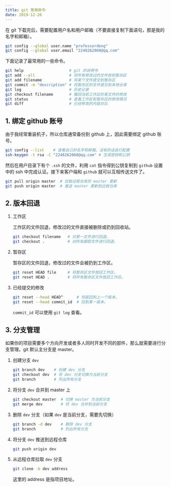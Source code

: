 ```yaml
---
title: git 常用命令
date: 2019-12-26
---
```


在 git 下载完后，需要配置用户名和用户邮箱（不要直接复制下面语句，那是我的名字和邮箱）。

```bash
git config --global user.name "professordeng"
git config --global user.email "2248262060@qq.com"
```

下面记录了最常用的一些命令。

```bash
git help                    # git 的说明书
git add --all               # 将所有修改过的文件放到暂存区
git add filename            # 将某个文件提交到暂存区
git commit -m "description" # 将暂存区的文件提交到本地仓库
git log                     # 历史记录
git checkout filename       # 撤回当前工作区的某文件的修改
git status                  # 查看工作区和暂存区的修改情况
git diff                    # 已经修改的内容对比
```

## 1. 绑定 github 账号

由于我经常重装机子，所以仓库通常备份到 github 上，因此需要绑定 github 账号。

```bash
git config --list    # 查看自己的名字和邮箱，没有的话自行配置
ssh-keygen -t rsa -C "2248262060@qq.com" # 生成密钥和公钥
```

然后在用户目录下有个 `.ssh` 的文件，利用 `cat` 指令得到公钥复制到 `github` 设置中的 ssh 中完成认证。接下来客户端和 `github` 就可以互相传送文件了。

```bash
git pull origin master  # 拉取远程仓库的 master 更新
git push origin master  # 推送 master 更新到远程仓库
```

## 2. 版本回退

1. 工作区

   工作区的文件回退，修改过的文件直接被删除或扔到回收站。

   ```bash
   git checkout filename   # 对某一文件进行回退。
   git checkout .          # 对所有跟踪文件进行回退。
   ```

2. 暂存区

   暂存区的文件回退，修改过的文件会被扔到工作区。

   ```bash
   git reset HEAD file     # 将暂存区文件放回工作区。
   git reset HEAD .        # 将所有暂存区文件放回工作区。
   ```

3. 已经提交的修改

   ```bash
   git reset --head HEAD^      # 彻底回到上一个版本。
   git reset --head commit_id  # 回到某一版本。
   ```

   `commit_id` 可以使用 `git log` 查看。

## 3. 分支管理

如果你的项目需要多个方向开发或者多人同时开发不同的部件，那么就需要进行分支管理。git 默认主分支是 master。

1. 创建分支 `dev`

   ```bash
   git branch dev    # 创建 dev 分支
   git checkout dev  # 将 dev 分支切换为当前分支
   git branch        # 列出所有分支
   ```

2. 将分支 `dev` 合并到 master 上

   ```bash
   git checkout master  # 切换 master 为当前分支
   git merge dev        # 将 dev 合并到当前分支
   ```

3. 删除 `dev` 分支（如果 `dev` 是当前分支，需要先切换）

   ```bash
   git branch -d dev    # 删除 dev 分支
   git branch           # 列出所有分支
   ```

4. 将分支 `dev` 推送到远程仓库

   ```bash
   git push origin dev
   ```

5. 从远程仓库拉取 `dev` 分支

   ```bash
   git clone -b dev address
   ```

   这里的 address 是指项目地址。